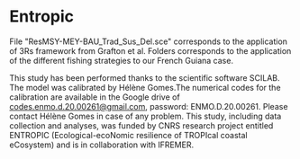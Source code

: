 # Entropic 
File "ResMSY-MEY-BAU_Trad_Sus_Del.sce" corresponds to the application of 3Rs framework from Grafton et al.
Folders corresponds to the application of the different fishing strategies to our French Guiana case.

This study has been performed thanks to the scientific software SCILAB.
The model was calibrated by Hélène Gomes.The numerical codes for the calibration are available in the Google drive of codes.enmo.d.20.00261@gmail.com, password: ENMO.D.20.00261. Please contact Hélène Gomes in
case of any problem.
This study, including data collection and analyses, was funded by CNRS research project entitled ENTROPIC (Ecological-ecoNomic resilience of TROPIcal coastal eCosystem) and is in collaboration with IFREMER.